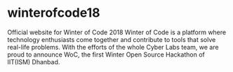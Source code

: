 # winterofcode18
Official website for Winter of Code 2018
Winter of Code is a platform where technology enthusiasts come together and contribute to tools that solve real-life problems. With the efforts of the whole Cyber Labs team, we are proud to announce WoC, the first Winter Open Source Hackathon of IIT(ISM) Dhanbad.
